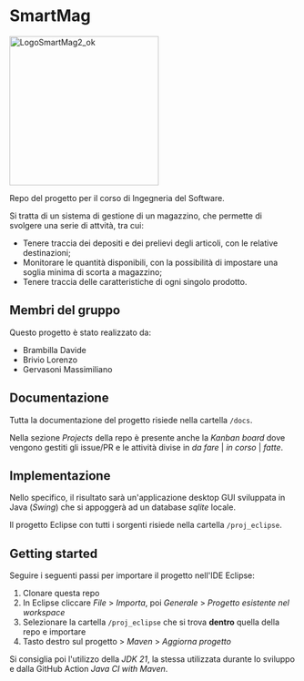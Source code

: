# SmartMag

<img width="262" alt="LogoSmartMag2_ok" src="https://github.com/JohnnyLAmpAz/smartmag/assets/145765934/f1f21798-d169-40d8-8f10-f29e5ab945e7">

Repo del progetto per il corso di Ingegneria del Software.

Si tratta di un sistema di gestione di un magazzino, che permette di svolgere una serie di attvità, tra cui:
- Tenere traccia dei depositi e dei prelievi degli articoli, con le relative destinazioni;
- Monitorare le quantità disponibili, con la possibilità di impostare una soglia minima di scorta a magazzino;
- Tenere traccia delle caratteristiche di ogni singolo prodotto.

## Membri del gruppo

Questo progetto è stato realizzato da:
- Brambilla Davide
- Brivio Lorenzo
- Gervasoni Massimiliano

## Documentazione

Tutta la documentazione del progetto risiede nella cartella `/docs`.

Nella sezione *Projects* della repo è presente anche la *Kanban board* dove vengono gestiti gli issue/PR e le attività divise in *da fare* | *in corso* | *fatte*.

## Implementazione

Nello specifico, il risultato sarà un'applicazione desktop GUI sviluppata in Java (*Swing*) che si appoggerà ad un database *sqlite* locale.

Il progetto Eclipse con tutti i sorgenti risiede nella cartella `/proj_eclipse`.

## Getting started

Seguire i seguenti passi per importare il progetto nell'IDE Eclipse:

1. Clonare questa repo
2. In Eclipse cliccare *File* > *Importa*, poi *Generale* > *Progetto esistente nel workspace*
3. Selezionare la cartella `/proj_eclipse` che si trova **dentro** quella della repo e importare
4. Tasto destro sul progetto > *Maven* > *Aggiorna progetto*

Si consiglia poi l'utilizzo della *JDK 21*, la stessa utilizzata durante lo sviluppo e dalla GitHub Action *Java CI with Maven*.

